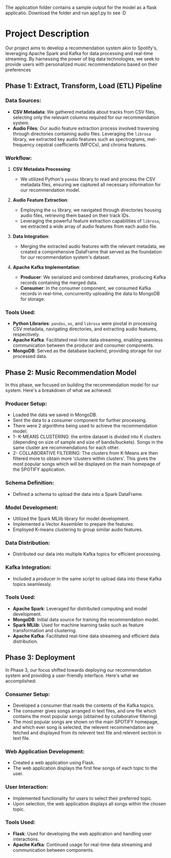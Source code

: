 The application folder contains a sample output for the model as a flask applicatio. Download the folder and run app1.py to see :D

# Project Description
Our project aims to develop a recommendation system akin to Spotify's, leveraging Apache Spark and Kafka for data processing and real-time streaming. By harnessing the power of big data technologies, we seek to provide users with personalized music recommendations based on their preferences

## Phase 1: Extract, Transform, Load (ETL) Pipeline

### Data Sources:
- **CSV Metadata**: We gathered metadata about tracks from CSV files, selecting only the relevant columns required for our recommendation system.
- **Audio Files**: Our audio feature extraction process involved traversing through directories containing audio files. Leveraging the `librosa` library, we extracted key audio features such as spectrograms, mel-frequency cepstral coefficients (MFCCs), and chroma features.

### Workflow:
1. **CSV Metadata Processing**:
   - We utilized Python's `pandas` library to read and process the CSV metadata files, ensuring we captured all necessary information for our recommendation model.

2. **Audio Feature Extraction**:
   - Employing the `os` library, we navigated through directories housing audio files, retrieving them based on their track IDs.
   - Leveraging the powerful feature extraction capabilities of `librosa`, we extracted a wide array of audio features from each audio file.

3. **Data Integration**:
   - Merging the extracted audio features with the relevant metadata, we created a comprehensive DataFrame that served as the foundation for our recommendation system's dataset.

4. **Apache Kafka Implementation**:
   - **Producer**: We serialized and combined dataframes, producing Kafka records containing the merged data.
   - **Consumer**: In the consumer component, we consumed Kafka records in real-time, concurrently uploading the data to MongoDB for storage.

### Tools Used:
- **Python Libraries**: `pandas`, `os`, and `librosa` were pivotal in processing CSV metadata, navigating directories, and extracting audio features, respectively.
- **Apache Kafka**: Facilitated real-time data streaming, enabling seamless communication between the producer and consumer components.
- **MongoDB**: Served as the database backend, providing storage for our processed data.

## Phase 2: Music Recommendation Model

In this phase, we focused on building the recommendation model for our system. Here's a breakdown of what we achieved:

### Producer Setup:
- Loaded the data we saved in MongoDB.
- Sent the data to a consumer component for further processing.
- There were 2 algorithms being used to achieve the recommendation model:
- 1- K-MEANS CLUSTERING: the entire dataset is divided into K clusters (depending on size of sample and size of bands/buckets). Songs in the same cluster are recommendations for each other.
- 2- COLLABORATIVE FILTERING: The clusters from K-Means are then filtered more to obtain more 'clusters within clusters'. This gives the most popular songs which will be displayed on the main homepage of the SPOTIFY application. 

### Schema Definition:
- Defined a schema to upload the data into a Spark DataFrame.

### Model Development:
- Utilized the Spark MLlib library for model development.
- Implemented a Vector Assembler to prepare the features.
- Employed K-means clustering to group similar audio features.

### Data Distribution:
- Distributed our data into multiple Kafka topics for efficient processing.

### Kafka Integration:
- Included a producer in the same script to upload data into these Kafka topics seamlessly.

### Tools Used:
- **Apache Spark**: Leveraged for distributed computing and model development.
- **MongoDB**: Initial data source for training the recommendation model.
- **Spark MLlib**: Used for machine learning tasks such as feature transformation and clustering.
- **Apache Kafka**: Facilitated real-time data streaming and efficient data distribution.

## Phase 3: Deployment

In Phase 3, our focus shifted towards deploying our recommendation system and providing a user-friendly interface. Here's what we accomplished:

### Consumer Setup:
- Developed a consumer that reads the contents of the Kafka topics.
- The consumer gives songs arranged in text files, and one file which contains the most popular songs (obtained by collaborative filtering)
- The most popular songs are shown on the main SPOTIFY homepage, and which ever song is selected, the relevent recommendation are fetched and displayed from its relevent text file and relevent section in text file.

### Web Application Development:
- Created a web application using Flask.
- The web application displays the first few songs of each topic to the user.

### User Interaction:
- Implemented functionality for users to select their preferred topic.
- Upon selection, the web application displays all songs within the chosen topic.

### Tools Used:
- **Flask**: Used for developing the web application and handling user interactions.
- **Apache Kafka**: Continued usage for real-time data streaming and communication between components.
